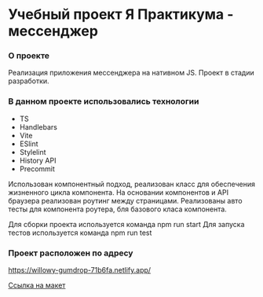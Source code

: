 # Учебный проект Я Практикума - мессенджер

### О проекте

Реализация приложения мессенджера на нативном JS. Проект в стадии разработки.

### В данном проекте использовались технологии

- TS
- Handlebars
- Vite
- ESlint
- Stylelint
- History API
- Precommit

Использован компонентный подход, реализован класс для обеспечения жизненного цикла компонента. На основании компонентов и API браузера реализован роутинг между страницами. Реализованы авто тесты для компонента роутера, бля базового класа компонента.

Для сборки проекта используется команда npm run start
Для запуска тестов используется команда npm run test

### Проект расположен по адресу

https://willowy-gumdrop-71b6fa.netlify.app/

[Ссылка на макет](https://www.figma.com/file/jF5fFFzgGOxQeB4CmKWTiE/Chat_external_link?type=design&node-id=0-1&mode=design&t=bqmOvh6z2uFet4f8-0)
